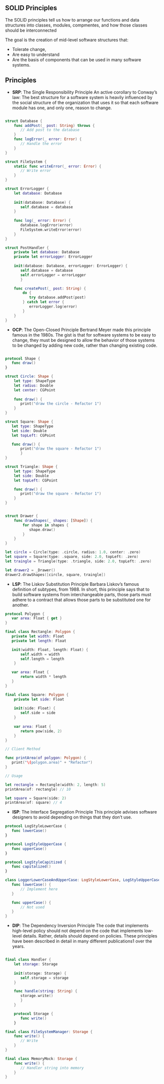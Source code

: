  ## SOLID Principles
 
 The SOLID principles tell us how to arrange our functions and data structures into classes, modules, compmentes, and how those classes should be interconnected
 
 The goal is the creation of mid-level software structures that:
 
 - Tolerate change,
 - Are easy to understand
 - Are the basis of components that can be used in many software systems.
 
 ## Principles
 
 - **SRP**: The Single Responsibility Principle
 An active corollary to Conway’s law: The best structure for a software system is heavily influenced by the social structure of the organization that uses it so that each software module has one, and only one, reason to change.
 
 ```swift
 
 struct Database {
     func addPost(_ post: String) throws {
        // Add post to the database
     }
     func logError(_ error: Error) {
        // Handle the error
     }
 }
 
 struct FileSystem {
     static func writeError(_ error: Error) {
        // Write error
     }
 }
 
 struct ErrorLogger {
     let database: Database
     
     init(database: Database) {
        self.database = database
     }
     
     func log(_ error: Error) {
        database.logError(error)
        FileSystem.writeError(error)
     }
 }
 
 struct PostHandler {
     private let database: Database
     private let errorLogger: ErrorLogger
     
     init(database: Database, errorLogger: ErrorLogger) {
        self.database = database
        self.errorLogger = errorLogger
        }
 
     func createPost(_ post: String) {
         do {
            try database.addPost(post)
         } catch let error {
            errorLogger.log(error)
         }
     }
 }
 
 ```
 - **OCP**: The Open-Closed Principle
 Bertrand Meyer made this principle famous in the 1980s. The gist is that for software systems to be easy to change, they must be designed to allow the behavior of those systems to be changed by adding new code, rather than changing existing code.
 
 ```swift
 
 protocol Shape {
    func draw()
 }
 
 struct Circle: Shape {
     let type: ShapeType
     let radius: Double
     let center: CGPoint
     
     func draw() {
        print("draw the circle - Refactor 1")
     }
 }
 
 struct Square: Shape {
    let type: ShapeType
    let side: Double
    let topLeft: CGPoint
 
    func draw() {
        print("draw the square - Refactor 1")
        }
 }
 
 struct Triangle: Shape {
     let type: ShapeType
     let side: Double
     let topLeft: CGPoint
 
     func draw() {
        print("draw the square - Refactor 1")
     }
 }
 
 
 struct Drawer {
     func drawShapes(_ shapes: [Shape]) {
         for shape in shapes {
            shape.draw()
         }
     }
 }
 
 let circle = Circle(type: .circle, radius: 1.0, center: .zero)
 let square = Square(type: .square, side: 2.0, topLeft: .zero)
 let traingle = Triangle(type: .triangle, side: 2.0, topLeft: .zero)
 
 let drawer2 = _Drawer()
 drawer2.drawShapes([circle, square, traingle])
 
 ```
 
- **LSP**: The Liskov Substitution Principle
 Barbara Liskov’s famous definition of subtypes, from 1988. In short, this principle says that to build software systems from interchangeable parts, those parts must adhere to a contract that allows those parts to be substituted one for another.
 
 ```swift
 protocol Polygon {
    var area: Float { get }
 }
 
 final class Rectangle: Polygon {
    private let width: Float
    private let length: Float
 
    init(width: Float, length: Float) {
        self.width = width
        self.length = length
     }
 
    var area: Float {
        return width * length
    }
}
 
 final class Square: Polygon {
     private let side: Float
     
     init(side: Float) {
        self.side = side
     }
     
     var area: Float {
        return pow(side, 2)
     }
 }
 
 // Client Method
 
 func printArea(of polygon: Polygon) {
    print("\(polygon.area)" + "Refactor")
 }
 
 // Usage
 
 let rectangle = Rectangle(width: 2, length: 5)
 printArea(of: rectangle) // 10
 
 let square = Square(side: 2)
 printArea(of: square) // 4
 
 ```
 
 - **ISP**: The Interface Segregation Principle
 This principle advises software designers to avoid depending on things that they don’t use.
 
 ```swift
 protocol LogStyleLowerCase {
    func lowerCase()
 }
 
 protocol LogStyleUpperCase {
    func upperCase()
 }
 
 protocol LogStyleCapitized {
    func capitalized()
 }
 
 class LoggerLowerCaseAndUpperCase: LogStyleLowerCase, LogStyleUpperCase {
    func lowerCase() {
        // Implement here
    }
 
    func upperCase() {
        // Not used
    }
 }
 ```
 
 - **DIP**: The Dependency Inversion Principle
 The code that implements high-level policy should not depend on the code that implements low-level details. Rather, details should depend on policies.
 These principles have been described in detail in many different publications1 over the years.
 
 ```swift
 
 final class Handler {
     let storage: Storage
     
     init(storage: Storage) {
        self.storage = storage
     }
 
     func handle(string: String) {
        storage.write()
        }
     }
 
     protocol Storage {
        func write()
     }
 
 final class FileSystemManager: Storage {
     func write() {
        // Write
     }
 }
 
 final class MemoryMock: Storage {
     func write() {
        // Handler string into memory
     }
 }
 ```
 
